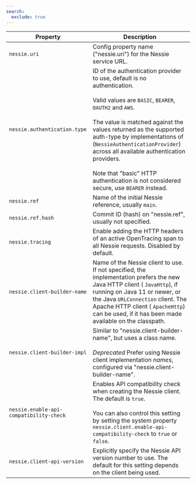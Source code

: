 ```yaml
---
search:
  exclude: true
---
```

<!--start-->

| Property | Description |
|----------|-------------|
| `nessie.uri` | Config property name ("nessie.uri") for the Nessie service URL.  |
| `nessie.authentication.type` | ID of the authentication provider to use, default is no authentication. <br><br>Valid values are `BASIC`, `BEARER`, `OAUTH2` and `AWS`.   <br><br>The value is matched against the values returned as the supported auth-type by  implementations of (`NessieAuthenticationProvider`) across all available authentication  providers.   <br><br>Note that "basic" HTTP authentication is not considered secure, use `BEARER` instead.  |
| `nessie.ref` | Name of the initial Nessie reference, usually `main`.  |
| `nessie.ref.hash` | Commit ID (hash) on "nessie.ref", usually not specified.  |
| `nessie.tracing` | Enable adding the HTTP headers of an active OpenTracing span to all Nessie requests. Disabled  by default.  |
| `nessie.client-builder-name` | Name of the Nessie client to use. If not specified, the implementation prefers the new Java  HTTP client ( `JavaHttp`), if running on Java 11 or newer, or the Java `URLConnection` client. The Apache HTTP client ( `ApacheHttp`) can be used, if it has been  made available on the classpath.  |
| `nessie.client-builder-impl` | Similar to "nessie.client-builder-name", but uses a class name. <br><br>_Deprecated_ Prefer using Nessie client implementation _names_, configured via "nessie.client-builder-name". |
| `nessie.enable-api-compatibility-check` | Enables API compatibility check when creating the Nessie client. The default is `true`.   <br><br>You can also control this setting by setting the system property `nessie.client.enable-api-compatibility-check` to `true` or `false`. |
| `nessie.client-api-version` | Explicitly specify the Nessie API version number to use. The default for this setting depends  on the client being used.  |

